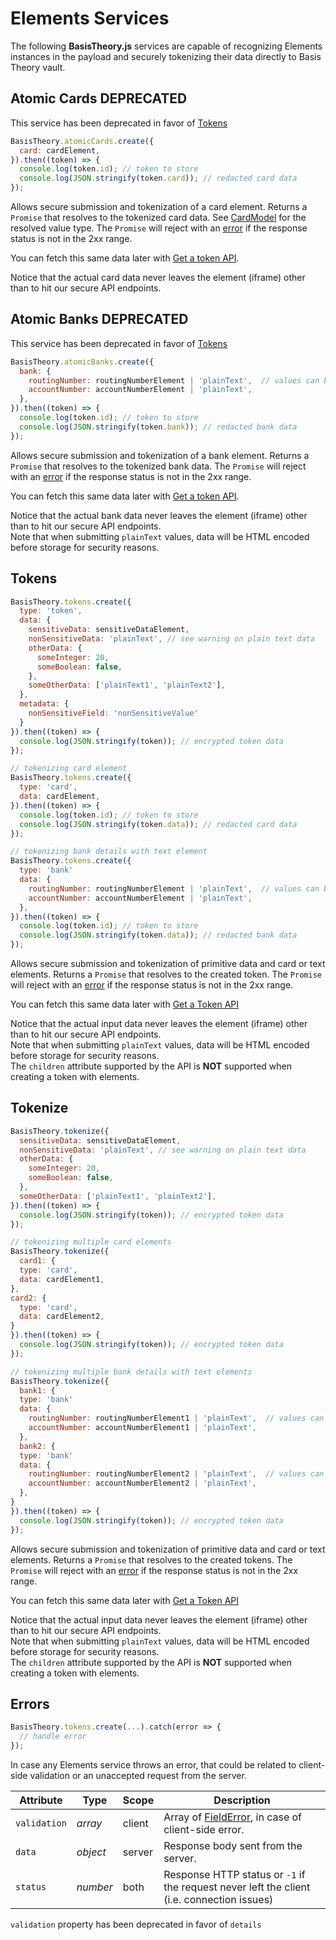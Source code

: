 # Elements Services

The following **BasisTheory.js** services are capable of recognizing Elements instances in the payload and securely tokenizing their data directly to Basis Theory vault. 

## Atomic Cards <span class="deprecated menu">DEPRECATED</span>

<aside class="danger">
  <span>This service has been deprecated in favor of <a class="black-link" href="#elements-services-tokens">Tokens</a></span>
</aside>

```javascript
BasisTheory.atomicCards.create({
  card: cardElement,
}).then((token) => {
  console.log(token.id); // token to store
  console.log(JSON.stringify(token.card)); // redacted card data
});
```

Allows secure submission and tokenization of a card element. Returns a `Promise` that resolves to the tokenized card data.
See [CardModel](#element-types-card-element) for the resolved value type. The `Promise` will reject with an [error](#elements-services-errors)
if the response status is not in the 2xx range.


You can fetch this same data later with [Get a token API](/api-reference/#tokens-get-a-token).

<aside class="notice">
  <span>Notice that the actual card data never leaves the element (iframe) other than to hit our secure API endpoints.</span>
</aside>

## Atomic Banks <span class="deprecated menu">DEPRECATED</span>

<aside class="danger">
  <span>This service has been deprecated in favor of <a class="black-link" href="#elements-services-tokens">Tokens</a></span>
</aside>

```javascript
BasisTheory.atomicBanks.create({
  bank: {
    routingNumber: routingNumberElement | 'plainText',  // values can be either a TextElement or plain text (see warning).
    accountNumber: accountNumberElement | 'plainText',
  },
}).then((token) => {
  console.log(token.id); // token to store
  console.log(JSON.stringify(token.bank)); // redacted bank data
});
```

Allows secure submission and tokenization of a bank element. Returns a `Promise` that resolves to the tokenized bank
data. The `Promise` will reject with an [error](#elements-services-errors) if the response status is not in the 2xx
range.


You can fetch this same data later with [Get a token API](/api-reference#tokens-get-a-token).

<aside class="notice">
  <span>Notice that the actual bank data never leaves the element (iframe) other than to hit our secure API endpoints.</span>
</aside>

<aside class="warning">
  <span>Note that when submitting <code>plainText</code> values, data will be HTML encoded before storage for security reasons.
</aside>

## Tokens

```javascript
BasisTheory.tokens.create({
  type: 'token',
  data: {
    sensitiveData: sensitiveDataElement,
    nonSensitiveData: 'plainText', // see warning on plain text data
    otherData: {
      someInteger: 20,
      someBoolean: false,
    },
    someOtherData: ['plainText1', 'plainText2'],
  },
  metadata: {
    nonSensitiveField: 'nonSensitiveValue'
  }
}).then((token) => {
  console.log(JSON.stringify(token)); // encrypted token data
});
```

```javascript
// tokenizing card element
BasisTheory.tokens.create({
  type: 'card',
  data: cardElement,
}).then((token) => {
  console.log(token.id); // token to store
  console.log(JSON.stringify(token.data)); // redacted card data
});
```

```javascript
// tokenizing bank details with text element
BasisTheory.tokens.create({
  type: 'bank'
  data: {
    routingNumber: routingNumberElement | 'plainText',  // values can be either a TextElement or plain text (see warning).
    accountNumber: accountNumberElement | 'plainText',
  },
}).then((token) => {
  console.log(token.id); // token to store
  console.log(JSON.stringify(token.data)); // redacted bank data
});
```

Allows secure submission and tokenization of primitive data and card or text elements. Returns a `Promise` that resolves to the created token. The
`Promise` will reject with an [error](#elements-services-errors) if the response status is not in the 2xx range.

You can fetch this same data later with [Get a Token API](/api-reference#tokens-get-a-token)

<aside class="notice">
  <span>Notice that the actual input data never leaves the element (iframe) other than to hit our secure API endpoints.</span>
</aside>

<aside class="warning">
  <span>Note that when submitting <code>plainText</code> values, data will be HTML encoded before storage for security reasons.
</aside>

<aside class="warning">
  <span>The <code>children</code> attribute supported by the API is <strong>NOT</strong> supported when creating a token with elements.</span>
</aside>

## Tokenize

```javascript
BasisTheory.tokenize({
  sensitiveData: sensitiveDataElement,
  nonSensitiveData: 'plainText', // see warning on plain text data
  otherData: {
    someInteger: 20,
    someBoolean: false,
  },
  someOtherData: ['plainText1', 'plainText2'],
}).then((token) => {
  console.log(JSON.stringify(token)); // encrypted token data
});
```

```javascript
// tokenizing multiple card elements
BasisTheory.tokenize({
  card1: {
  type: 'card',
  data: cardElement1,
},
card2: {
  type: 'card',
  data: cardElement2,
}
}).then((token) => {
  console.log(JSON.stringify(token)); // encrypted token data
});
```

```javascript
// tokenizing multiple bank details with text elements
BasisTheory.tokenize({
  bank1: {
  type: 'bank'
  data: {
    routingNumber: routingNumberElement1 | 'plainText',  // values can be either a TextElement or plain text (see warning).
    accountNumber: accountNumberElement1 | 'plainText',
  },
  bank2: {
  type: 'bank'
  data: {
    routingNumber: routingNumberElement2 | 'plainText',  // values can be either a TextElement or plain text (see warning).
    accountNumber: accountNumberElement2 | 'plainText',
  },
}
}).then((token) => {
  console.log(JSON.stringify(token)); // encrypted token data
});
```

Allows secure submission and tokenization of primitive data and card or text elements. Returns a `Promise` that resolves to the created tokens. The
`Promise` will reject with an [error](#elements-services-errors) if the response status is not in the 2xx range.

You can fetch this same data later with [Get a Token API](/api-reference#tokens-get-a-token)

<aside class="notice">
  <span>Notice that the actual input data never leaves the element (iframe) other than to hit our secure API endpoints.</span>
</aside>

<aside class="warning">
  <span>Note that when submitting <code>plainText</code> values, data will be HTML encoded before storage for security reasons.
</aside>

<aside class="warning">
  <span>The <code>children</code> attribute supported by the API is <strong>NOT</strong> supported when creating a token with elements.</span>
</aside>


## Errors

```javascript
BasisTheory.tokens.create(...).catch(error => {
  // handle error
});
```

In case any Elements service throws an error, that could be related to client-side validation or an unaccepted request from the server.

Attribute    | Type       | Scope  | Description
------------ | ---------- | ------ | -----------
`validation` | *array*    | client | Array of [FieldError](#element-events-on-change-fielderror), in case of client-side error.
`data`       | *object*   | server | Response body sent from the server.
`status`     | *number*   | both   | Response HTTP status or `-1` if the request never left the client (i.e. connection issues)

<aside class="danger">
  <span><code>validation</code> property has been deprecated in favor of <code>details</code></span>
</aside>

